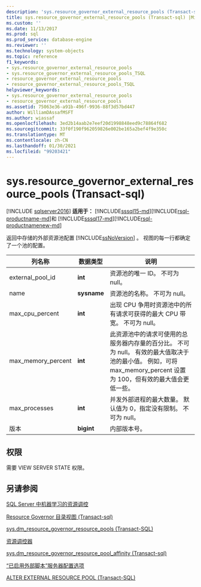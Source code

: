 ```yaml
---
description: 'sys.resource_governor_external_resource_pools (Transact-sql) '
title: sys.resource_governor_external_resource_pools (Transact-sql) |Microsoft Docs
ms.custom: ''
ms.date: 11/13/2017
ms.prod: sql
ms.prod_service: database-engine
ms.reviewer: ''
ms.technology: system-objects
ms.topic: reference
f1_keywords:
- sys.resource_governor_external_resource_pools
- sys.resource_governor_external_resource_pools_TSQL
- resource_governor_external_resource_pools
- resource_governor_external_resource_pools_TSQL
helpviewer_keywords:
- sys.resource_governor_external_resource_pools
- resource_governor_external_resource_pools
ms.assetid: 75063e36-a91b-496f-9936-88f3d57bd447
author: WilliamDAssafMSFT
ms.author: wiassaf
ms.openlocfilehash: 3ed2b14aab2e7eef20d1998848eed9c78864f682
ms.sourcegitcommit: 33f0f190f962059826e002be165a2bef4f9e350c
ms.translationtype: MT
ms.contentlocale: zh-CN
ms.lasthandoff: 01/30/2021
ms.locfileid: "99203421"
---
```

# <a name="sysresource_governor_external_resource_pools-transact-sql"></a>sys.resource_governor_external_resource_pools (Transact-sql) 
[!INCLUDE [sqlserver2016](../../includes/applies-to-version/sqlserver2016.md)]
**适用于：** [!INCLUDE[sssql15-md](../../includes/sssql16-md.md)][!INCLUDE[rsql-productname-md](../../includes/rsql-productname-md.md)]和 [!INCLUDE[sssql17-md](../../includes/sssql17-md.md)][!INCLUDE[rsql-productnamenew-md](../../includes/rsql-productnamenew-md.md)]

返回中存储的外部资源池配置 [!INCLUDE[ssNoVersion](../../includes/ssnoversion-md.md)] 。 视图的每一行都确定了一个池的配置。
  
|列名称|数据类型|说明|
|-----------------|---------------|-----------------|
|external_pool_id|**int**|资源池的唯一 ID。 不可为 null。|
|name|**sysname**|资源池的名称。 不可为 null。|
|max_cpu_percent|**int**|出现 CPU 争用时资源池中的所有请求可获得的最大 CPU 带宽。 不可为 null。|
|max_memory_percent|**int**|此资源池中的请求可使用的总服务器内存量的百分比。 不可为 null。 有效的最大值取决于池的最小值。 例如，可将 max_memory_percent 设置为 100，但有效的最大值会更低一些。|
|max_processes|**int**|并发外部进程的最大数量。 默认值为 0，指定没有限制。 不可为 null。|
|版本|**bigint**|内部版本号。|
  
## <a name="permissions"></a>权限

需要 VIEW SERVER STATE 权限。

## <a name="see-also"></a>另请参阅

[SQL Server 中机器学习的资源调控](../../machine-learning/administration/resource-governor.md)

[Resource Governor 目录视图 &#40;Transact-sql&#41;](../../relational-databases/system-catalog-views/resource-governor-catalog-views-transact-sql.md)

[sys.dm_resource_governor_resource_pools (Transact-SQL)](../../relational-databases/system-dynamic-management-views/sys-dm-resource-governor-resource-pools-transact-sql.md)

[资源调控器](../../relational-databases/resource-governor/resource-governor.md)

[sys.dm_resource_governor_resource_pool_affinity &#40;Transact-sql&#41;](../../relational-databases/system-dynamic-management-views/sys-dm-resource-governor-resource-pool-affinity-transact-sql.md)

[“已启用外部脚本”服务器配置选项](../../database-engine/configure-windows/external-scripts-enabled-server-configuration-option.md)

[ALTER EXTERNAL RESOURCE POOL (Transact-SQL)](../../t-sql/statements/alter-external-resource-pool-transact-sql.md)
